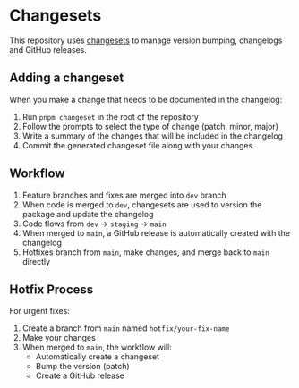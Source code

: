 # Changesets

This repository uses [changesets](https://github.com/changesets/changesets) to manage version bumping, changelogs and GitHub releases.

## Adding a changeset

When you make a change that needs to be documented in the changelog:

1. Run `pnpm changeset` in the root of the repository
2. Follow the prompts to select the type of change (patch, minor, major)
3. Write a summary of the changes that will be included in the changelog
4. Commit the generated changeset file along with your changes

## Workflow

1. Feature branches and fixes are merged into `dev` branch
2. When code is merged to `dev`, changesets are used to version the package and update the changelog
3. Code flows from `dev` → `staging` → `main`
4. When merged to `main`, a GitHub release is automatically created with the changelog
5. Hotfixes branch from `main`, make changes, and merge back to `main` directly

## Hotfix Process

For urgent fixes:

1. Create a branch from `main` named `hotfix/your-fix-name`
2. Make your changes
3. When merged to `main`, the workflow will:
   - Automatically create a changeset
   - Bump the version (patch)
   - Create a GitHub release
